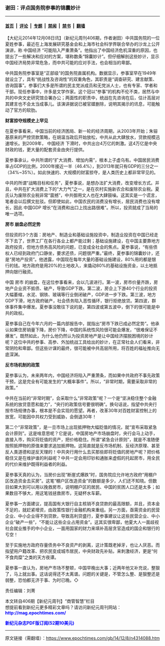 ### 谢田：评点国务院参事的锦囊妙计

---

#### [首页](../../../..?n4314088) &nbsp;|&nbsp; [评论](../../../../../epoch-comment?n4314088) &nbsp;|&nbsp; [专题](../../../../../epoch-special?n4314088) &nbsp;|&nbsp; [禁闻](../../../../../epoch-news?n4314088) &nbsp;|&nbsp; [禁书](../../../../../books?n4314088) &nbsp;|&nbsp; [翻墙](https://github.com/gfw-breaker/nogfw/blob/master/README.md?n4314088)


<div class="post_content" id="artbody" itemprop="articleBody">
 <!-- article content begin -->
 <p>
  【大纪元2014年12月08日讯】（新纪元周刊406期，作者谢田）中共国务院的一位夏姓参事，最近在上海发展研究基金会和上海市社会科学界联合举办的沙龙上公开演讲，称
  <ok href="https://www.epochtimes.com/gb/tag/%E4%B8%AD%E5%9B%BD%E7%BB%8F%E6%B5%8E.html">
   中国经济
  </ok>
  “可能陷入严重萧条”。他指出了中国经济危机深重的原因，也提出了一些解决和应对的方案，堪称数条“锦囊妙计”。但仔细解剖这些妙计，显示中国经济局势非常危急，而中共可能的应对手法，也会相当的卑鄙。
 </p>
 <p>
  中共国务院参事室是“正部级”的国务院直属机构。数据显示，参事室早在1949年就设立了，具有“统战性及咨询性”的双重角色，其职责是“调查研究、建言献策、咨询国事”。参事们大多是所谓的民主党派成员和无党派人士，也有专家、学者和干部。现任参事中，许多是文学作家。这个冠以“参事”的机构不伦不类，居然与中共的中央文史研究馆合署办公；两面性的职责中，统战在先咨询在后，估计高层对其建言也不会太当成事儿。该演讲据说已被官媒删除，说明其揭示的讯息，可能触动了官方的软肋。
 </p>
 <p>
  <b>
   财富掠夺规模史上罕见
  </b>
 </p>
 <p>
  在夏参事看来，中国当前的经济困局、新一轮的经济周期，从2003年开始；朱镕基原来的严控贷款策略，在胡温当政后开始放松，中共从此大肆放水，贷款规模迅速增长。到2009年，
  <ok href="https://www.epochtimes.com/gb/tag/%E4%B8%AD%E5%9B%BD%E7%BB%8F%E6%B5%8E.html">
   中国经济
  </ok>
  下滑时，中共出台4万亿的刺激。这4万亿是中央财政的钱，更大量的配套资金由央行提供。
 </p>
 <p>
  夏参事承认，中共所谓的“扩大消费、增加内需”，根本上子虚乌有。中国居民消费率占GDP的比例，2000年接近一半（46.4%），到2013年就只有GDP的三分之一（34%~35%）。如此快速的、大规模的财富掠夺，是人类历史上都非常罕见的。
 </p>
 <p>
  中共的所谓“战略目标和任务”，夏参事说，是想办法扩大消费，改变增长方式。并且，中共在扩大消费上下的“大力气”之一，是在农村实施新农合和废除农业税。夏氏认为废除农业税非常“震撼”，中共御用文人也在大肆鼓噪。这其实是一个谎言，笔者会以后撰文批驳。但即使如此，中国农民的消费没有增长，居民消费也没有增长，因此
  <ok href="https://www.epochtimes.com/gb/tag/%E4%B8%AD%E5%9B%BDgdp.html">
   中国GDP
  </ok>
  增长“在消费和出口上找出路很难”。所以，投资就成了当局的唯一选项。
 </p>
 <p>
  <b>
   <ok href="https://www.epochtimes.com/gb/tag/%E6%88%BF%E5%B8%82.html">
    房市
   </ok>
   崩盘必然定势
  </b>
 </p>
 <p>
  但投资的3个方面：房地产、制造业和基础设施投资中，制造业投资在中国已经走不下去了，世界工厂在各行各业上都产能过剩；基础设施建设，在中国主要靠地方政府投资，但地方债务高风险的问题，已变成全社会的焦点。夏参事说，“有些债权人已经到政府门口静坐，要求还债，问题很严重。”最终，夏参事的锦囊妙计，还是“房地产投资”。他透露，中国现在每年大量的基础设施建设，80%用的都是银行的钱。地方政府是用20%的土地收入，来撬动80%的基础设施资金，以土地抵押向银行融资。
 </p>
 <p>
  中国
  <ok href="https://www.epochtimes.com/gb/tag/%E6%88%BF%E5%B8%82.html">
   房市
  </ok>
  的崩盘，在这位参事看来，会以几波进行。第一波，房市价量齐跌，房地产企业资不抵债、破产，导致GDP下跌。第二波，房企上下游40个行业的投资大幅萎缩，水泥、钢铁、玻璃等行业倒闭破产，GDP进一步下跌。第三波，地方GDP下滑，地方政府破产，社会债务陷入恶性循环，银行拒绝放贷。第四波，群体事件集中爆发。夏参事没敢往下说的是，第四波或第五波中，倒下的很可能是中共的政权。
 </p>
 <p>
  夏参事自己在今年六月的一篇内部报告中，就指出“房市下跌已成必然定势”。他承认如果住房销量下降，房价下降，中国的系统性风险很可能会爆发，“很难保证不爆发”。既然如此，为什么他仍然认为投资房地产是让中国经济摆脱困境的妙计呢？这位中共的参事、高参、外加统战工具给出的妙计，在正常社会人们看来，非常阴险和卑鄙。但这些计谋的最终，很可能被中共高层所用，将百姓的福祉推向无底深渊。
 </p>
 <p>
  <b>
   反市场机制的政策
  </b>
 </p>
 <p>
  夏参事认为，未来两年内，中国经济将陷入严重萧条，而如果中共政府不事先政策干预，这是完全有可能发生的“大概率事件”。所以，“非常时期，需要采取非常的政策。”
 </p>
 <p>
  中共在当前的“非常时期”，会采取什么“非常政策”呢？一个是“坚决稳住整个金融系统的放贷意愿和能力”，“央行的政策信号要很明确”。换句话说，指望中共央行按市场规律办事，根本是不会实现的愿望。再者，改革30年对百姓财富控制上的放宽，可能因中共权力受到威胁，会倒退30年！
 </p>
 <p>
  第二个“非常政策”，是一旦市场上出现抵押物大幅贬值的情况，就“宣布采取紧急会计原则”。这是啥意思呢？它是说，中国房地产市场崩盘时，央行会马上动手，直接入市，购买将贬值的资产，把价格稳住。所谓“紧急会计原则”，就是不准随便按照抵押物的原值来要求追加抵押物。这简直就是反市场机制、反经济原理、甚至反人类道德和逆反天理的！中共央行用什么去买那些即将贬值的房地产呢？把价格稳住又是在维护谁的利益呢？中共一定会用印钞和通胀来虚假的托起房市，用全民的代价来维护既得利益者的利益。
 </p>
 <p>
  夏参事天真的认为，当房价出现“断崖式爆跌”时，国务院应允许地方政府“用棚户区改造资金去买房”。这笔“棚户区改造资金”的数额是多少，人们还不知晓。但数目如果大到可以用以挽救房市，说明棚户区的居民、中国的贫困人口还是太多；如果数目不够大，用这笔钱拯救房市，无疑杯水车薪。
 </p>
 <p>
  夏参事一方面建议，提高国有大银行自主核销不良贷款的最高限额，并且，资本金不足的，就赶紧增资，由政策性银行金融机构来重组。另一方面，亟需资金的民营企业、中小企业得不到贷款，导致高利贷盛行，夏参事建议让这些民营企业、中小企业“破产一些”，“不能让这些企业占用资金”。这其实很卑鄙，他夏大人一面歧视社会就业推手的中小企业，一面用国家的财力来填补高层贪官造成的国企和银行的亏空！
 </p>
 <p>
  至于实施地方政府存量债务中不良资产的剥离，这计策既老掉牙，也让人厌恶。而指望用户籍改革、把农民变成城市居民，中央财政先补贴，来刺激经济，更是“何不食肉糜”之类的天方夜谭。
 </p>
 <p>
  夏参事一直认为，房地产市场不整顿，中国早晚出大事；近两年他又补充说，整狠了，马上就出事。这话说得还不太离谱。问题的关键是，不管怎么整、是狠整还是弱整，恐怕都无济于事、为时已晚。◇
 </p>
 <p>
  责任编辑：刘菁
 </p>
 <p>
  本文转自406期【新纪元周刊】“商管智慧”栏目
  <br/>
  想提前看到新纪元更多精彩文章吗？请访问新纪元周刊网站：
  <br/>
  <ok href="http://mag.epochtimes.com/ " target="_blank">
   <font color="blue">
    <b>
     http://mag.epochtimes.com/
    </b>
   </font>
  </ok>
 </p>
 <p>
  <ok href="http://mag.epochtimes.com/pdfmag/home.html">
   <font color="blue">
    <b>
     新纪元杂志PDF版订阅(52期10美元)
    </b>
   </font>
  </ok>
 </p>
 <!-- article content end -->
 <div id="below_article_ad">
 </div>
</div>


---

原文链接（需翻墙）：https://www.epochtimes.com/gb/14/12/8/n4314088.htm